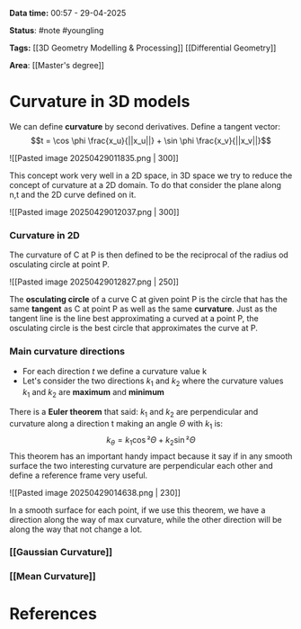 **Data time:** 00:57 - 29-04-2025

**Status**: #note #youngling 

**Tags:** [[3D Geometry Modelling & Processing]] [[Differential Geometry]]

**Area**: [[Master's degree]]
# Curvature in 3D models

We can define **curvature** by second derivatives. Define a tangent vector: 
$$t = \cos \phi \frac{x_u}{||x_u||} + \sin \phi \frac{x_v}{||x_v||}$$

![[Pasted image 20250429011835.png | 300]]

This concept work very well in a 2D space, in 3D space we try to reduce the concept of curvature at a 2D domain. To do that consider the plane along n,t and the 2D curve defined on it.

![[Pasted image 20250429012037.png | 300]]

### Curvature in 2D
The curvature of C at P is then defined to be the reciprocal of the radius od osculating circle at point P.

![[Pasted image 20250429012827.png | 250]]

The **osculating circle** of a curve C at given point P is the circle that has the same **tangent** as C at point P as well as the same **curvature**. Just as the tangent line is the line best approximating a curved at a point P, the osculating circle is the best circle that approximates the curve at P.

### Main curvature directions
- For each direction $t$ we define a curvature value k
- Let's consider the two directions $k_1$ and $k_2$ where the curvature values $k_1$ and $k_2$ are **maximum** and **minimum**

There is a **Euler theorem** that said: $k_1$ and $k_2$ are perpendicular and curvature along a direction t making an angle $\Theta$ with $k_1$ is:
$$k_{\theta} = k_1 \cos² \Theta + k_2 \sin²\Theta$$
This theorem has an important handy impact because it say if in any smooth surface the two interesting curvature are perpendicular each other and define a reference frame very useful.

![[Pasted image 20250429014638.png | 230]]

In a smooth surface for each point, if we use this theorem, we have a direction along the way of max curvature, while the other direction will be along the way that not change a lot.

### [[Gaussian Curvature]]

### [[Mean Curvature]]
# References
